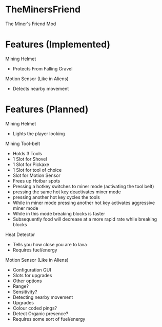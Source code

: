 TheMinersFriend
===============

The Miner's Friend Mod

Features (Implemented)
======================

Mining Helmet
 - Protects From Falling Gravel
 
Motion Sensor (Like in Aliens)
 - Detects nearby movement

Features (Planned)
==================

Mining Helmet
 - Lights the player looking

Mining Tool-belt
 - Holds 3 Tools
  - 1 Slot for Shovel
  - 1 Slot for Pickaxe
  - 1 Slot for tool of choice
  - Slot for Motion Sensor
 - Frees up Hotbar spots
 - Pressing a hotkey switches to miner mode (activating the tool belt)
  - pressing the same hot key deactivates miner mode
  - pressing another hot key cycles the tools
 - While in miner mode pressing another hot key activates aggressive miner mode
  - While in this mode breaking blocks is faster
  - Subsequently food will decrease at a more rapid rate while breaking blocks

Heat Detector
 - Tells you how close you are to lava
 - Requires fuel/energy

Motion Sensor (Like in Aliens)
 - Configuration GUI
  - Slots for upgrades
  - Other options
   - Range?
   - Sensitivity?
 - Detecting nearby movement
  - Upgrades
   - Colour coded pings?
   - Detect Organic presence?
 - Requires some sort of fuel/energy
